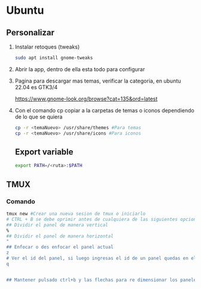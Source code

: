 # Ubuntu

## Personalizar

1. Instalar retoques (tweaks)

   ~~~bash
   sudo apt install gnome-tweaks
   ~~~

2. Abrir la app, dentro de ella esta todo para configurar

3. Pagina para descargar mas temas, verificar la categoria, en ubuntu 22.04 es GTK3/4

   https://www.gnome-look.org/browse?cat=135&ord=latest

4. Con el comando cp copiar a la carpetas de temas o iconos dependiendo de lo que se quiera

   ~~~bash
   cp -r <temaNuevo> /usr/share/themes #Para temas
   cp -r <temaNuevo> /usr/share/icons #Para iconos
   ~~~

   ## Export variable
   
   ```bash
   export PATH=/<ruta>:$PATH
   ```
   
   

## TMUX

### Comando

~~~bash
tmux new #Crear una nueva sesion de tmux o iniciarlo
# CTRL + B se debe oprimir antes de cualquiera de las siguientes opciones
## Dividir el panel de manera vertical
% 
## Dividir el panel de manera horizontal
" 
## Enfocar o des enfocar el panel actual
z
# Ver el id del panel, si luego ingresas el id de un panel quedas en el
q


## Mantener pulsado ctrl+b y las flechas para re dimensionar los paneles


~~~

